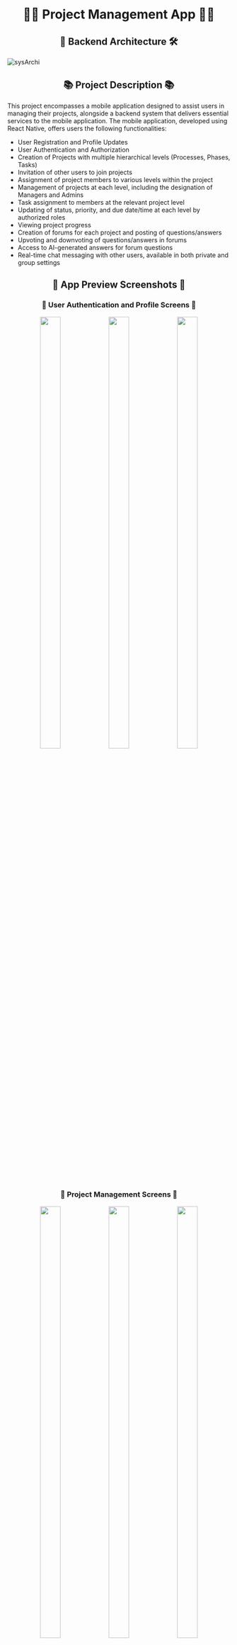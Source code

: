 <h1 align="center">🧑‍💻 Project Management App 🧑‍💻</h1>

<h2 align="center">🏢 Backend Architecture 🛠️</h2>

![sysArchi](resources/Backend_Architecture.png)

<h2 align="center">📚 Project Description 📚</h2>

This project encompasses a mobile application designed to assist users in managing their projects, alongside a backend system that delivers essential services to the mobile application. The mobile application, developed using React Native, offers users the following functionalities:
- User Registration and Profile Updates
- User Authentication and Authorization
- Creation of Projects with multiple hierarchical levels (Processes, Phases, Tasks)
- Invitation of other users to join projects
- Assignment of project members to various levels within the project
- Management of projects at each level, including the designation of Managers and Admins
- Task assignment to members at the relevant project level
- Updating of status, priority, and due date/time at each level by authorized roles
- Viewing project progress
- Creation of forums for each project and posting of questions/answers
- Upvoting and downvoting of questions/answers in forums
- Access to AI-generated answers for forum questions
- Real-time chat messaging with other users, available in both private and group settings


<h2 align="center">📱 App Preview Screenshots 📱</h2>

<h3 align="center">👤 User Authentication and Profile Screens 👤</h3>
<p float="left" align="center">
<img src="resources/login.jpg"  width="30%" height="50%">
<img src="resources/signup.jpg"  width="30%" height="50%">
<img src="resources/profile.jpg"  width="30%" height="50%">
</p>

<h3 align="center">📝 Project Management Screens 📝</h3>
<p float="left" align="center">
<img src="resources/projects-list.jpg"  width="30%" height="50%">
<img src="resources/project1.jpg"  width="30%" height="50%">
<img src="resources/project2.jpg"  width="30%" height="50%">
</p>

<p float="left" align="center">
<img src="resources/create-process.jpg"  width="30%" height="50%">
<img src="resources/phase.jpg"  width="30%" height="50%">
<img src="resources/task.jpg"  width="30%" height="50%">
</p>

<h3 align="center">📡 Chat Screens 📡</h3>
<p float="left" align="center">
<img src="resources/messages.jpg"  width="30%" height="50%">
<img src="resources/private-chat.jpg"  width="30%" height="50%">
<img src="resources/project-chat.jpg"  width="30%" height="50%">
</p>

<h3 align="center">📚 Forum Screens 📚</h3>
<p float="left" align="center">
<img src="resources/forum-post1.jpg"  width="30%" height="50%">
<img src="resources/forum-post2.jpg"  width="30%" height="50%">
<img src="resources/forum-post-ai-generated-answer.jpg"  width="30%" height="50%">
</p>

<h2 align="center">🔧 Technical Implementations 🔧</h2>

<h3 align="center">🖥️ Backend Architecture 🖥️</h3>
The backend server is developed using Express.js and Apollo Server. It interacts with a MongoDB database to store user, project, chat, and forum data. The application uses session authentication, with session management facilitated by Elasticache for Redis. Apollo Server supports both HTTP and WebSocket connections, enabling the use of GraphQL queries, mutations, and subscriptions. For deployment, an EC2 instance pulls the Docker image of the backend server from AWS ECR. The EC2 instance is pre-configured with an IAM role that grants it permissions to access the necessary AWS services.

<h3 align="center">📡 Real-time Communication 📡</h3>
The application leverages GraphQL subscriptions to facilitate real-time communication between users. Chat messages are categorized into private, phase, and project chats. When a user sends a message from the mobile app, it is transmitted to the backend server via a GraphQL mutation. The server then determines the chat type and publishes the message to the appropriate subscribers. Subscriber applications receive the message, ascertain its type, and update the chat stack accordingly.

<h3 align="center">📚 AI-generated Answers 📚</h3>
When a user seeks an answer to a question in the forum, the mobile application notifies the backend server. The server retrieves relevant data from the database to construct a prompt containing the question and its context. This prompt is then sent to the Gemini API to generate a response. The generated answer is post-processed and subsequently sent back to the mobile application, where it is displayed to the user.

<h3 align="center">🖼️ Image Upload Mechanism 🖼️</h3>
When a user selects an image to upload, the mobile application sends a request to the backend server for a signed URL. The backend server generates a pre-signed URL for the image and returns it to the mobile application. The mobile application uses this signed URL to upload the image to a private S3 bucket. The creation of a new object in the private S3 bucket triggers a Lambda function, which processes the image and transfers it to a public S3 bucket. Upon completion of the upload, the mobile application notifies the backend server, which then updates the pre-signed URL to point to the image object in the public S3 bucket. This modified URL is stored in the database and sent back to the mobile application, which uses it to display the image with public access.

<h3 align="center">🔒 Deployment Security Measures 🔒</h3>
Internet Gateway traffic is restricted to the backend server's security group, ensuring exclusive communication between the backend server and the Internet Gateway. Database and Elasticache instances are deployed in private subnets, preventing direct Internet access. The security groups for the database and Elasticache instances are configured to permit traffic solely from the backend server's security group on specific ports. The private S3 bucket is configured with bucket policies that allow only the Lambda function to retrieve objects. Similarly, the public S3 bucket is configured with bucket policies that permit only the Lambda function to upload objects, while allowing public read access to objects.

<br>
<br>
Refer `dev` branch for the Deployment Guide.
